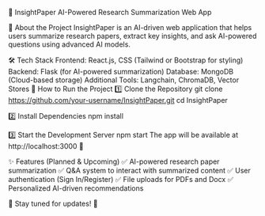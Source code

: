 📝 InsightPaper
AI-Powered Research Summarization Web App

🚀 About the Project
InsightPaper is an AI-driven web application that helps users summarize research papers, extract key insights, and ask AI-powered questions using advanced AI models.

🛠 Tech Stack
Frontend: React.js, CSS (Tailwind or Bootstrap for styling)
Backend: Flask (for AI-powered summarization)
Database: MongoDB (Cloud-based storage)
Additional Tools: Langchain, ChromaDB, Vector Stores
📌 How to Run the Project
1️⃣ Clone the Repository
git clone https://github.com/your-username/InsightPaper.git
cd InsightPaper

2️⃣ Install Dependencies
npm install

3️⃣ Start the Development Server
npm start
The app will be available at http://localhost:3000 🎉

✨ Features (Planned & Upcoming)
✅ AI-powered research paper summarization
✅ Q&A system to interact with summarized content
✅ User authentication (Sign In/Register)
✅ File uploads for PDFs and Docx
✅ Personalized AI-driven recommendations

📌 Stay tuned for updates! 🚀